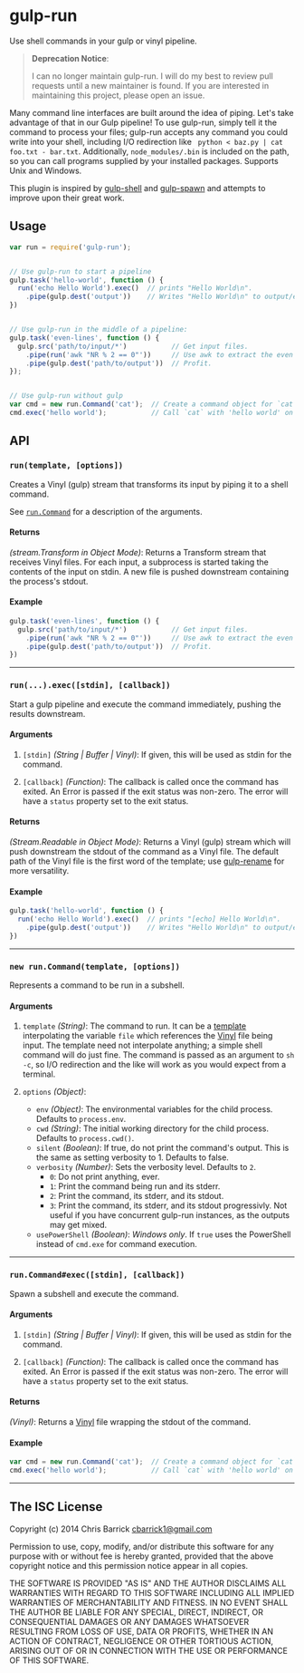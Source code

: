 gulp-run
==================================================

Use shell commands in your gulp or vinyl pipeline.

> **Deprecation Notice**:
>
> I can no longer maintain gulp-run. I will do my best to review pull requests until a new maintainer is found. If you are interested in maintaining this project, please open an issue.

Many command line interfaces are built around the idea of piping. Let's take advantage of that in our Gulp pipeline! To use gulp-run, simply tell it the command to process your files; gulp-run accepts any command you could write into your shell, including I/O redirection like ` python < baz.py | cat foo.txt - bar.txt`. Additionally, `node_modules/.bin` is included on the path, so you can call programs supplied by your installed packages. Supports Unix and Windows.

This plugin is inspired by [gulp-shell] and [gulp-spawn] and attempts to improve upon their great work.


Usage
--------------------------------------------------

```javascript
var run = require('gulp-run');


// Use gulp-run to start a pipeline
gulp.task('hello-world', function () {
  run('echo Hello World').exec()  // prints "Hello World\n".
    .pipe(gulp.dest('output'))    // Writes "Hello World\n" to output/echo.
})


// Use gulp-run in the middle of a pipeline:
gulp.task('even-lines', function () {
  gulp.src('path/to/input/*')           // Get input files.
    .pipe(run('awk "NR % 2 == 0"'))     // Use awk to extract the even lines.
    .pipe(gulp.dest('path/to/output'))  // Profit.
});


// Use gulp-run without gulp
var cmd = new run.Command('cat');  // Create a command object for `cat`.
cmd.exec('hello world');           // Call `cat` with 'hello world' on stdin.
```


API
--------------------------------------------------

### `run(template, [options])`

Creates a Vinyl (gulp) stream that transforms its input by piping it to a shell command.

See <a href="#run.Command">`run.Command`</a> for a description of the arguments.

#### Returns

*(stream.Transform in Object Mode)*: Returns a Transform stream that receives Vinyl files. For each input, a subprocess is started taking the contents of the input on stdin. A new file is pushed downstream containing the process's stdout.

#### Example
```javascript
gulp.task('even-lines', function () {
  gulp.src('path/to/input/*')           // Get input files.
    .pipe(run('awk "NR % 2 == 0"'))     // Use awk to extract the even lines.
    .pipe(gulp.dest('path/to/output'))  // Profit.
})
```

---

### `run(...).exec([stdin], [callback])`

Start a gulp pipeline and execute the command immediately, pushing the results downstream.

#### Arguments

1. `[stdin]` *(String | Buffer | Vinyl)*: If given, this will be used as stdin for the command.

2. `[callback]` *(Function)*: The callback is called once the command has exited. An Error is passed if the exit status was non-zero. The error will have a `status` property set to the exit status.

#### Returns
*(Stream.Readable in Object Mode)*: Returns a Vinyl (gulp) stream which will push downstream the stdout of the command as a Vinyl file. The default path of the Vinyl file is the first word of the template; use [gulp-rename] for more versatility.

#### Example
```javascript
gulp.task('hello-world', function () {
  run('echo Hello World').exec()  // prints "[echo] Hello World\n".
    .pipe(gulp.dest('output'))    // Writes "Hello World\n" to output/echo.
})
```

---

<a name="run.Command"></a>
### `new run.Command(template, [options])`
Represents a command to be run in a subshell.

#### Arguments

1. `template` *(String)*: The command to run. It can be a [template] interpolating the variable `file` which references the [Vinyl] file being input. The template need not interpolate anything; a simple shell command will do just fine. The command is passed as an argument to `sh -c`, so I/O redirection and the like will work as you would expect from a terminal.

2. `options` *(Object)*:
    - `env` *(Object)*: The environmental variables for the child process. Defaults to `process.env`.
    - `cwd` *(String)*: The initial working directory for the child process. Defaults to `process.cwd()`.
    - `silent` *(Boolean)*: If true, do not print the command's output. This is the same as setting verbosity to 1. Defaults to false.
    - `verbosity` *(Number)*: Sets the verbosity level. Defaults to `2`.
        - `0`: Do not print anything, ever.
        - `1`: Print the command being run and its stderr.
        - `2`: Print the command, its stderr, and its stdout.
        - `3`: Print the command, its stderr, and its stdout progressivly. Not useful if you have concurrent gulp-run instances, as the outputs may get mixed.
    - `usePowerShell` *(Boolean)*: *Windows only*. If `true` uses the PowerShell instead of `cmd.exe` for command execution.

---

### `run.Command#exec([stdin], [callback])`
Spawn a subshell and execute the command.

#### Arguments

1. `[stdin]` *(String | Buffer | Vinyl)*: If given, this will be used as stdin for the command.

2. `[callback]` *(Function)*: The callback is called once the command has exited. An Error is passed if the exit status was non-zero. The error will have a `status` property set to the exit status.

#### Returns
*(Vinyl)*: Returns a [Vinyl] file wrapping the stdout of the command.

#### Example
```javascript
var cmd = new run.Command('cat');  // Create a command object for `cat`.
cmd.exec('hello world');           // Call `cat` with 'hello world' on stdin.
```

---


The ISC License
--------------------------------------------------

Copyright (c) 2014 Chris Barrick <cbarrick1@gmail.com>

Permission to use, copy, modify, and/or distribute this software for any purpose with or without fee is hereby granted, provided that the above copyright notice and this permission notice appear in all copies.

THE SOFTWARE IS PROVIDED "AS IS" AND THE AUTHOR DISCLAIMS ALL WARRANTIES WITH REGARD TO THIS SOFTWARE INCLUDING ALL IMPLIED WARRANTIES OF MERCHANTABILITY AND FITNESS. IN NO EVENT SHALL THE AUTHOR BE LIABLE FOR ANY SPECIAL, DIRECT, INDIRECT, OR CONSEQUENTIAL DAMAGES OR ANY DAMAGES WHATSOEVER RESULTING FROM LOSS OF USE, DATA OR PROFITS, WHETHER IN AN ACTION OF CONTRACT, NEGLIGENCE OR OTHER TORTIOUS ACTION, ARISING OUT OF OR IN CONNECTION WITH THE USE OR PERFORMANCE OF THIS SOFTWARE.



[gulp-rename]: https://github.com/hparra/gulp-rename
[gulp-shell]: https://github.com/sun-zheng-an/gulp-shell
[gulp-spawn]: https://github.com/hparra/gulp-spawn
[template]: http://lodash.com/docs#template
[Vinyl]: https://github.com/wearefractal/vinyl
